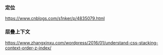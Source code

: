 ### 定位

https://www.cnblogs.com/s1nker/p/4835079.html

### 层叠上下文

https://www.zhangxinxu.com/wordpress/2016/01/understand-css-stacking-context-order-z-index/